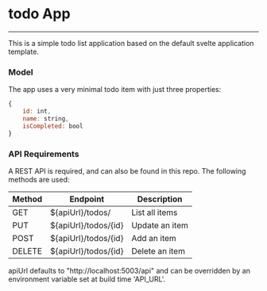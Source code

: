 # todo App
---

This is a simple todo list application based on the default svelte application template.

### Model
The app uses a very minimal todo item with just three properties:

```javascript
{
    id: int,
    name: string,
    isCompleted: bool
}
```

### API Requirements
A REST API is required, and can also be found in this repo. The following methods are used:

| Method   | Endpoint |  Description  | 
|---|---|---|
| GET  | ${apiUrl}/todos/  | List all items  |
| PUT  | ${apiUrl}/todos/{id}  | Update an item  |
| POST  | ${apiUrl}/todos/{id}  |  Add an item  |
| DELETE   | ${apiUrl}/todos/{id}  |  Delete an item |

apiUrl defaults to "http://localhost:5003/api" and can be overridden by an environment variable set at build time 'API_URL'.

